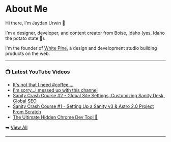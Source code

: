 # About Me

Hi there, I'm Jaydan Urwin 👋

I'm a designer, developer, and content creator from Boise, Idaho (yes, Idaho the potato state 🥔).

I'm the founder of [White Pine](https://whitepine.studio), a design and development studio building products on the web.

--- 

### 📺 Latest YouTube Videos 
<!-- YOUTUBE:START -->
- [It&#39;s not that I need #coffee ...](https://www.youtube.com/watch?v=hQVlseSb3Eo)
- [I&#39;m sorry...I messed up with this channel](https://www.youtube.com/watch?v=6KM1StQnZnM)
- [Sanity Crash Course #2 - Global Site Settings, Customizing Sanity Desk, Global SEO](https://www.youtube.com/watch?v=M_C2IN_ASkA)
- [Sanity Crash Course #1 - Setting Up a Sanity v3  &amp; Astro 2.0 Project From Scratch](https://www.youtube.com/watch?v=6aQ-vD2vRyY)
- [The Ultimate Hidden Chrome Dev Tool 🧐](https://www.youtube.com/watch?v=j5XhrK6YvFk)
<!-- YOUTUBE:END --> 

➡️ [View All](https://youtube.com/@LittleSticks) 

---

<!--
**jaydanurwin/jaydanurwin** is a ✨ _special_ ✨ repository because its `README.md` (this file) appears on your GitHub profile.

Here are some ideas to get you started:

- 🔭 I’m currently working on ...
- 🌱 I’m currently learning ...
- 👯 I’m looking to collaborate on ...
- 🤔 I’m looking for help with ...
- 💬 Ask me about ...
- 📫 How to reach me: ...
- 😄 Pronouns: ...
- ⚡ Fun fact: ...
-->
